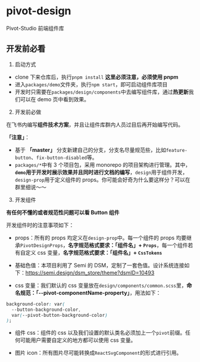 # pivot-design

Pivot-Studio 前端组件库

## 开发前必看

1. 启动方式

- clone 下来仓库后，执行`pnpm install` **这里必须注意，必须使用 pnpm**
- 进入`packages/demo`文件夹，执行`npm start`，即可启动组件库项目
- 开发时只需要在`packages/design/components`中去编写组件库，通过**热更新**我们可以在 demo 页中看到效果。

2. 开发前必做

在飞书内编写**组件技术方案**，并且让组件库群内人员过目后再开始编写代码。

**「注意」**：

- 基于 **「master」** 分支新建自己的分支，分支名尽量规范些，比如`feature-button`、`fix-button-disabled`等。
- `packages/*`中有 3 个项目包，采用 monorepo 的项目架构进行管理。其中，**`demo`用于开发时展示效果并且同时进行文档的编写**，`design`用于组件开发，`design-prop`用于定义组件的 props。你可能会好奇为什么要这样分？可以在群里细说～～

3. 开发组件

**有任何不懂的或者规范性问题可以看 Button 组件**

开发组件时的注意事项如下：

- props：所有的 props 均定义在`design-prop`中。每一个组件的 props 均要继承`PivotDesignProps`，**名字规范格式要求：「组件名」+ `Props`**，每一个组件若有自定义 css 变量，**名字规范格式要求：「组件名」+ `CssTokens`**

- 基础色值：本项目利用了 Semi 的 DSM，定制了一套色值。设计系统连接如下：https://semi.design/dsm_store/theme?dsmID=10493

- css 变量：我们默认的 css 变量放在`design/components/common.scss`里，**命名规范：「--pivot-componentName-property」**，用法如下：

```css
background-color: var(
  --button-background-color,
  var(--pivot-button-background-color)
);
```

- 组件 css：组件的 css 以及我们设置的默认类名必须加上一个`pivot`前缀。任何可能用户需要自定义的地方都可以使用 css 变量。

- 图片 icon：所有图片尽可能转换成`ReactSvgComponent`的形式进行引用。
